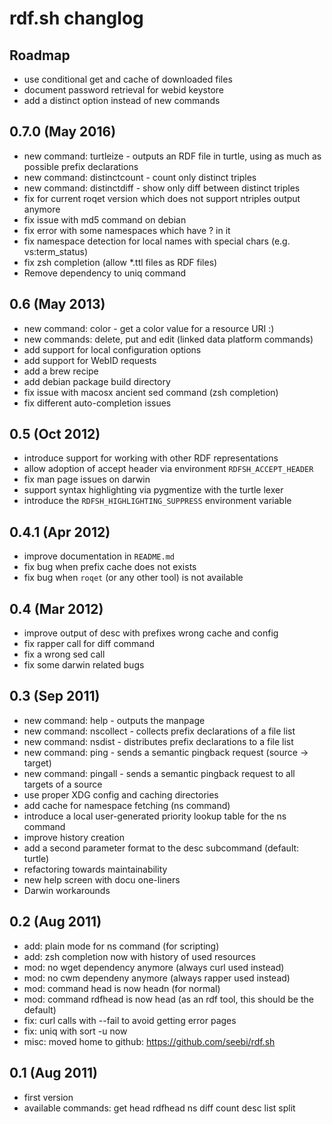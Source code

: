 # rdf.sh changlog

## Roadmap

* use conditional get and cache of downloaded files
* document password retrieval for webid keystore
* add a distinct option instead of new commands

## 0.7.0 (May 2016)

* new command: turtleize - outputs an RDF file in turtle, using as much as possible prefix declarations 
* new command: distinctcount - count only distinct triples
* new command: distinctdiff - show only diff between distinct triples
* fix for current roqet version which does not support ntriples output anymore
* fix issue with md5 command on debian
* fix error with some namespaces which have ? in it
* fix namespace detection for local names with special chars (e.g. vs:term_status)
* fix zsh completion (allow *.ttl files as RDF files)
* Remove dependency to uniq command

## 0.6 (May 2013)

* new command: color - get a color value for a resource URI :)
* new commands: delete, put and edit (linked data platform commands)
* add support for local configuration options
* add support for WebID requests
* add a brew recipe
* add debian package build directory
* fix issue with macosx ancient sed command (zsh completion)
* fix different auto-completion issues

## 0.5 (Oct 2012)

* introduce support for working with other RDF representations
* allow adoption of accept header via environment `RDFSH_ACCEPT_HEADER`
* fix man page issues on darwin
* support syntax highlighting via pygmentize with the turtle lexer
* introduce the `RDFSH_HIGHLIGHTING_SUPPRESS` environment variable

## 0.4.1 (Apr 2012)

* improve documentation in `README.md`
* fix bug when prefix cache does not exists
* fix bug when `roqet` (or any other tool) is not available

## 0.4 (Mar 2012)

* improve output of desc with prefixes wrong cache and config
* fix rapper call for diff command
* fix a wrong sed call
* fix some darwin related bugs

## 0.3 (Sep 2011)

* new command: help - outputs the manpage
* new command: nscollect - collects prefix declarations of a file list
* new command: nsdist - distributes prefix declarations to a file list
* new command: ping - sends a semantic pingback request (source -> target)
* new command: pingall - sends a semantic pingback request to all targets of a source
* use proper XDG config and caching directories
* add cache for namespace fetching (ns command)
* introduce a local user-generated priority lookup table for the ns command
* improve history creation
* add a second parameter format to the desc subcommand (default: turtle)
* refactoring towards maintainability
* new help screen with docu one-liners
* Darwin workarounds

## 0.2 (Aug 2011)

* add: plain mode for ns command (for scripting)
* add: zsh completion now with history of used resources
* mod: no wget dependency anymore (always curl used instead)
* mod: no cwm dependeny anymore (always rapper used instead)
* mod: command head is now headn (for normal)
* mod: command rdfhead is now head (as an rdf tool, this should be the default)
* fix: curl calls with --fail to avoid getting error pages
* fix: uniq with sort -u now
* misc: moved home to github: https://github.com/seebi/rdf.sh

## 0.1 (Aug 2011)

* first version
* available commands: get head rdfhead ns diff count desc list split

